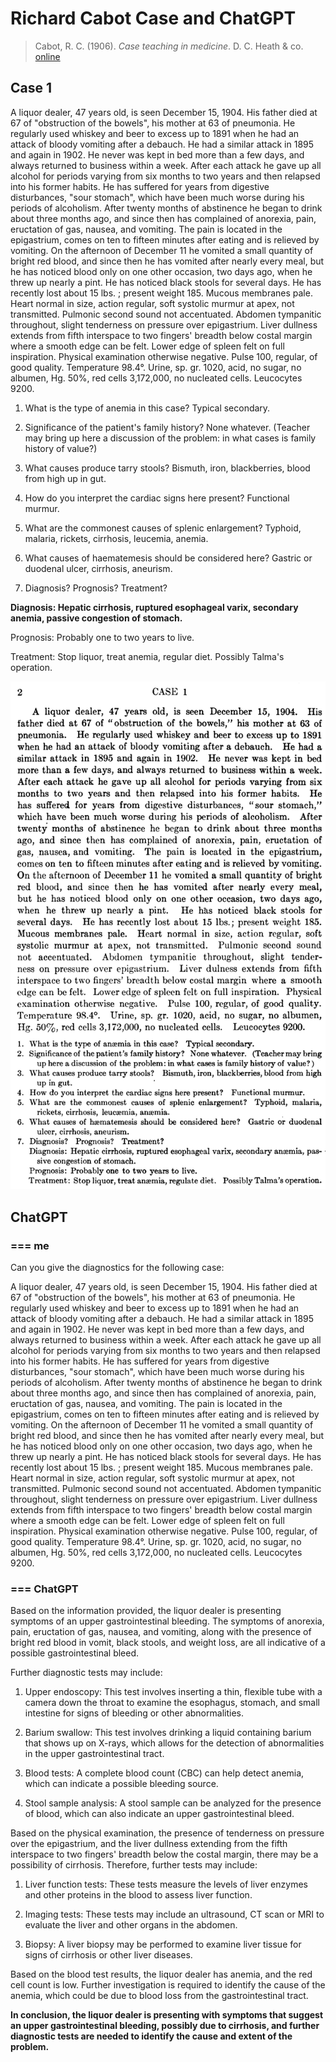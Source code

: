 # Richard Cabot Case and ChatGPT

> Cabot, R. C. (1906). *Case teaching in medicine*. D. C. Heath & co. [online](https://hdl.handle.net/2027/uc1.b4210627)

## Case 1

A liquor dealer, 47 years old, is seen December 15, 1904. His father died at 67 of "obstruction of the bowels", his mother at 63 of pneumonia. He regularly used whiskey and beer to excess up to 1891 when he had an attack of bloody vomiting after a debauch. He had a similar attack in 1895 and again in 1902. He never was kept in bed more than a few days, and always returned to business within a week. After each attack he gave up all alcohol for periods varying from six months to two years and then relapsed into his former habits. He has suffered for years from digestive disturbances, "sour stomach", which have been much worse during his periods of alcoholism. After twenty months of abstinence he began to drink about three months ago, and since then has complained of anorexia, pain, eructation of gas, nausea, and vomiting. The pain is located in the epigastrium, comes on ten to fifteen minutes after eating and is relieved by vomiting. On the afternoon of December 11 he vomited a small quantity of bright red blood, and since then he has vomited after nearly every meal, but he has noticed blood only on one other occasion, two days ago, when he threw up nearly a pint. He has noticed black stools for several days. He has recently lost about 15 lbs. ; present weight 185. Mucous membranes pale. Heart normal in size, action regular, soft systolic murmur at apex, not transmitted. Pulmonic second sound not accentuated. Abdomen tympanitic throughout, slight tenderness on pressure over epigastrium. Liver dullness extends from fifth interspace to two fingers' breadth below costal margin where a smooth edge can be felt. Lower edge of spleen felt on full inspiration. Physical examination otherwise negative. Pulse 100, regular, of good quality. Temperature 98.4°. Urine, sp. gr. 1020, acid, no sugar, no albumen, Hg. 50%, red cells 3,172,000, no nucleated cells. Leucocytes 9200.

1. What is the type of anemia in this case? Typical secondary.

2. Significance of the patient's family history? None whatever. (Teacher may bring up here a discussion of the problem: in what cases is family history of value?)

3. What causes produce tarry stools? Bismuth, iron, blackberries, blood from high up in gut.

4. How do you interpret the cardiac signs here present? Functional murmur.

5. What are the commonest causes of splenic enlargement? Typhoid, malaria, rickets, cirrhosis, leucemia, anemia.

6. What causes of haematemesis should be considered here? Gastric or duodenal ulcer, cirrhosis, aneurism.

7. Diagnosis? Prognosis? Treatment?

**Diagnosis: Hepatic cirrhosis, ruptured esophageal varix, secondary anemia, passive congestion of stomach.**

Prognosis: Probably one to two years to live.

Treatment: Stop liquor, treat anemia, regular diet. Possibly Talma's operation.

![Case 1 - Cabot](cabot-case01-presentation.png)

## ChatGPT

### === me

Can you give the diagnostics for the following case:

A liquor dealer, 47 years old, is seen December 15, 1904. His father died at 67 of "obstruction of the bowels", his mother at 63 of pneumonia. He regularly used whiskey and beer to excess up to 1891 when he had an attack of bloody vomiting after a debauch. He had a similar attack in 1895 and again in 1902. He never was kept in bed more than a few days, and always returned to business within a week. After each attack he gave up all alcohol for periods varying from six months to two years and then relapsed into his former habits. He has suffered for years from digestive disturbances, "sour stomach", which have been much worse during his periods of alcoholism. After twenty months of abstinence he began to drink about three months ago, and since then has complained of anorexia, pain, eructation of gas, nausea, and vomiting. The pain is located in the epigastrium, comes on ten to fifteen minutes after eating and is relieved by vomiting. On the afternoon of December 11 he vomited a small quantity of bright red blood, and since then he has vomited after nearly every meal, but he has noticed blood only on one other occasion, two days ago, when he threw up nearly a pint. He has noticed black stools for several days. He has recently lost about 15 lbs. ; present weight 185. Mucous membranes pale. Heart normal in size, action regular, soft systolic murmur at apex, not transmitted. Pulmonic second sound not accentuated. Abdomen tympanitic throughout, slight tenderness on pressure over epigastrium. Liver dullness extends from fifth interspace to two fingers' breadth below costal margin where a smooth edge can be felt. Lower edge of spleen felt on full inspiration. Physical examination otherwise negative. Pulse 100, regular, of good quality. Temperature 98.4°. Urine, sp. gr. 1020, acid, no sugar, no albumen, Hg. 50%, red cells 3,172,000, no nucleated cells. Leucocytes 9200.

### === ChatGPT

Based on the information provided, the liquor dealer is presenting symptoms of an upper gastrointestinal bleeding. The symptoms of anorexia, pain, eructation of gas, nausea, and vomiting, along with the presence of bright red blood in vomit, black stools, and weight loss, are all indicative of a possible gastrointestinal bleed.

Further diagnostic tests may include:

1. Upper endoscopy: This test involves inserting a thin, flexible tube with a camera down the throat to examine the esophagus, stomach, and small intestine for signs of bleeding or other abnormalities.

2. Barium swallow: This test involves drinking a liquid containing barium that shows up on X-rays, which allows for the detection of abnormalities in the upper gastrointestinal tract.

3. Blood tests: A complete blood count (CBC) can help detect anemia, which can indicate a possible bleeding source.

4. Stool sample analysis: A stool sample can be analyzed for the presence of blood, which can also indicate an upper gastrointestinal bleed.

Based on the physical examination, the presence of tenderness on pressure over the epigastrium, and the liver dullness extending from the fifth interspace to two fingers' breadth below the costal margin, there may be a possibility of cirrhosis. Therefore, further tests may include:

1. Liver function tests: These tests measure the levels of liver enzymes and other proteins in the blood to assess liver function.

2. Imaging tests: These tests may include an ultrasound, CT scan or MRI to evaluate the liver and other organs in the abdomen.

3. Biopsy: A liver biopsy may be performed to examine liver tissue for signs of cirrhosis or other liver diseases.

Based on the blood test results, the liquor dealer has anemia, and the red cell count is low. Further investigation is required to identify the cause of the anemia, which could be due to blood loss from the gastrointestinal tract.

**In conclusion, the liquor dealer is presenting with symptoms that suggest an upper gastrointestinal bleeding, possibly due to cirrhosis, and further diagnostic tests are needed to identify the cause and extent of the problem.**